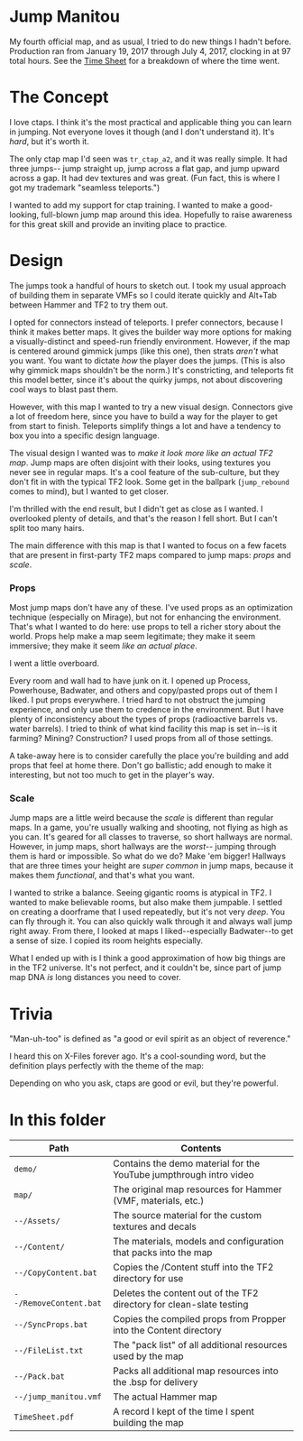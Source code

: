 Jump Manitou
============

My fourth official map, and as usual, I tried to do new things I hadn't before. Production
ran from January 19, 2017 through July 4, 2017, clocking in at 97 total hours. See the
[Time Sheet](https://github.com/alexwnovak/TF2Maps/raw/master/JumpManitou/TimeSheet.pdf) for a breakdown of where the time went.

# The Concept

I love ctaps. I think it's the most practical and applicable thing you can learn in jumping.
Not everyone loves it though (and I don't understand it). It's _hard_, but it's worth it.

The only ctap map I'd seen was `tr_ctap_a2`, and it was really simple. It had three jumps--
jump straight up, jump across a flat gap, and jump upward across a gap. It had dev textures
and was great. (Fun fact, this is where I got my trademark "seamless teleports.")

I wanted to add my support for ctap training. I wanted to make a good-looking, full-blown
jump map around this idea. Hopefully to raise awareness for this great skill and provide an
inviting place to practice.

# Design

The jumps took a handful of hours to sketch out. I took my usual approach of building them in
separate VMFs so I could iterate quickly and Alt+Tab between Hammer and TF2 to try them out.

I opted for connectors instead of teleports. I prefer connectors, because I think it makes
better maps. It gives the builder way more options for making a visually-distinct and speed-run
friendly environment. However, if the map is centered around gimmick jumps (like this one), then
strats _aren't_ what you want. You want to dictate _how_ the player does the jumps. (This is also
why gimmick maps shouldn't be the norm.) It's constricting, and teleports fit this model better,
since it's about the quirky jumps, not about discovering cool ways to blast past them.

However, with this map I wanted to try a new visual design. Connectors give a lot of freedom here,
since you have to build a way for the player to get from start to finish. Teleports simplify
things a lot and have a tendency to box you into a specific design language.

The visual design I wanted was to _make it look more like an actual TF2 map_. Jump maps are often
disjoint with their looks, using textures you never see in regular maps. It's a cool feature of
the sub-culture, but they don't fit in with the typical TF2 look. Some get in the ballpark
(`jump_rebound` comes to mind), but I wanted to get closer.

I'm thrilled with the end result, but I didn't get as close as I wanted. I overlooked plenty
of details, and that's the reason I fell short. But I can't split too many hairs.

The main difference with this map is that I wanted to focus on a few facets that are present 
in first-party TF2 maps compared to jump maps: _props_ and _scale_.

### Props

Most jump maps don't have any of these. I've used props as an optimization technique (especially
on Mirage), but not for enhancing the environment. That's what I wanted to do here: use props
to tell a richer story about the world. Props help make a map seem legitimate; they make it seem
immersive; they make it seem _like an actual place_.

I went a little overboard.

Every room and wall had to have junk on it. I opened up Process, Powerhouse, Badwater, and others
and copy/pasted props out of them I liked. I put props everywhere. I tried hard to not obstruct
the jumping experience, and only use them to credence in the environment. But I have plenty of
inconsistency about the types of props (radioactive barrels vs. water barrels). I tried to think
of what kind facility this map is set in--is it farming? Mining? Construction? I used props from
all of those settings.

A take-away here is to consider carefully the place you're building and add props that feel at
home there. Don't go ballistic; add enough to make it interesting, but not too much to get in
the player's way.

### Scale

Jump maps are a little weird because the _scale_ is different than regular maps. In a game, you're
usually walking and shooting, not flying as high as you can. It's geared for all classes to
traverse, so short hallways are normal. However, in jump maps, short hallways are the _worst_--
jumping through them is hard or impossible. So what do we do? Make 'em bigger! Hallways that are
three times your height are _super common_ in jump maps, because it makes them _functional_, and
that's what you want.

I wanted to strike a balance. Seeing gigantic rooms is atypical in TF2. I wanted to make believable
rooms, but also make them jumpable. I settled on creating a doorframe that I used repeatedly, but
it's not very _deep_. You can fly through it. You can also quickly walk through it and always wall
jump right away. From there, I looked at maps I liked--especially Badwater--to get a sense of size.
I copied its room heights especially.

What I ended up with is I think a good approximation of how big things are in the TF2 universe.
It's not perfect, and it couldn't be, since part of jump map DNA _is_ long distances you need to
cover.

# Trivia

"Man-uh-too" is defined as "a good or evil spirit as an object of reverence."

I heard this on X-Files forever ago. It's a cool-sounding word, but the definition plays perfectly
with the theme of the map:

Depending on who you ask, ctaps are good or evil, but they're powerful.

# In this folder

| Path                      | Contents                                                             |
|---------------------------|----------------------------------------------------------------------|
| `demo/`                   | Contains the demo material for the YouTube jumpthrough intro video   |
| `map/`                    | The original map resources for Hammer (VMF, materials, etc.)         |
| `--/Assets/`              | The source material for the custom textures and decals               |
| `--/Content/`             | The materials, models and configuration that packs into the map      |
| `--/CopyContent.bat`      | Copies the /Content stuff into the TF2 directory for use             |
| `--/RemoveContent.bat`    | Deletes the content out of the TF2 directory for clean-slate testing |
| `--/SyncProps.bat`        | Copies the compiled props from Propper into the Content directory    |
| `--/FileList.txt`         | The "pack list" of all additional resources used by the map          |
| `--/Pack.bat`             | Packs all additional map resources into the .bsp for delivery        |
| `--/jump_manitou.vmf`     | The actual Hammer map                                                |
| `TimeSheet.pdf`           | A record I kept of the time I spent building the map                 |
